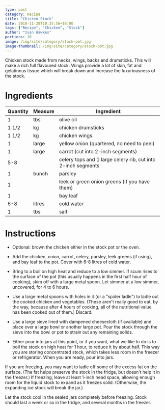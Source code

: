 ```yaml
---
type: post
category: Recipe
title: "Chicken Stock"
date: 2018-11-28T10:35:56+10:00
tags: ["Recipe", "Chicken", "Stock"]
author: "Ivan Hawkes"
portions: 10
image: /img/site/category/stock-pot.jpg
image-thumbnail: /img/site/category/stock-pot.jpg
---
```


Chicken stock made from necks, wings, backs and drumsticks. This will make a rich full flavoured stock. Wings provide a lot of skin, fat and gelatinous tissue which will break down and increase the luxuriousness of the stock.
<!--more-->

# Ingredients

Quantity		| Measure 			| Ingredient
----------------|-------------------|-----------
1				| tbs				| olive oil
1 1/2			| kg				| chicken drumsticks
1 1/2			| kg				| chicken wings
1				| large				| yellow onion (quartered, no need to peel)
1				| large				| carrot (cut into 2-inch segments)
5-8				| 					| celery tops and 1 large celery rib, cut into 2-inch segments
1				| bunch				| parsley
1				| 					| leek or green onion greens (if you have them)
1				| 					| bay leaf
6-8				| litres			| cold water
1				| tbs				| salt

# Instructions

* Optional: brown the chicken either in the stock pot or the oven.

* Add the chicken, onion, carrot, celery, parsley, leek greens (if using), and bay leaf to the pot. Cover with 6-8 litres of cold water.
 
* Bring to a boil on high heat and reduce to a low simmer. If scum rises to the surface of the pot (this usually happens in the first half hour of cooking), skim off with a large metal spoon. Let simmer at a low simmer, uncovered, for 4 to 6 hours.
 
* Use a large metal spoons with holes in it (or a "spider ladle") to ladle out the cooked chicken and vegetables. (These aren't really good to eat, by the way, because after 4 hours of cooking, all of the nutritional value has been cooked out of them.) Discard.
 
* Use a large sieve lined with dampened cheesecloth (if available) and place over a large bowl or another large pot. Pour the stock through the sieve into the bowl or pot to strain out any remaining solids.

* Either pour into jars at this point, or if you want, what we like to do is to boil the stock on high heat for 1 hour, to reduce it by about half. This way you are storing concentrated stock, which takes less room in the freezer or refrigerator. When you are ready, pour into jars.

If you are freezing, you may want to ladle off some of the excess fat on the surface. (The fat helps preserve the stock in the fridge, but doesn't help it in the freezer.) If freezing, leave at least 1-inch head space, allowing enough room for the liquid stock to expand as it freezes solid. (Otherwise, the expanding ice stock will break the jar.)

Let the stock cool in the sealed jars completely before freezing. Stock should last a week or so in the fridge, and several months in the freezer.